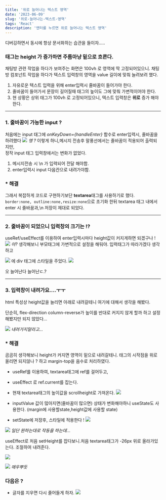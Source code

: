 ```yaml
---
title: '위로 늘어나는 텍스트 영역'
date: '2023-06-09'
slug: '위로-늘어나는-텍스트-영역'
tags: 'React'
description: '엔터를 누르면 위로 늘어나는 텍스트 영역'
---
```


디버깅하면서 동시에 항상 문서화하는 습관을 들이자.....

### 태그는 height 가 증가하면 주름마냥 밑으로 흐른다.

채팅방 관련 작업을 하다가 보여주는 화면은 100vh 로 영역에 딱 고정되어있으니.
채팅방 컴포넌트 작업을 하다가 텍스트 입력창의 영역을 value 길이에 맞춰 늘려보려 했다.

1. 자유로운 텍스트 입력을 위해 enter입력시 줄바꿈이 들어가야 한다.
2. 줄바꿈이 들어가서 문장이 길어질때 태그의 높이도 그에 맞춰 가변적이어야 한다.
3. 현 상황은 상위 태그가 100vh 로 고정되어있으니, 텍스트 입력창은 **위로** 증가 해야한다.

<hr>

### 1. 줄바꿈이 가능한 input ?

처음에는 input 태그에 _onKeyDown={handleEnter}_ 함수로 enter입력시, 줄바꿈을 하려했다
![](https://velog.velcdn.com/images/smurf_/post/ae295953-4c9b-4eaf-9081-8a395f263c94/image.png)
_엥 ?_
이렇게 하니,메시지 전송후 말풍선에서는 줄바꿈이 적용되어 출력되지만,  
정작 input 태그 입력창에서는 변화가 없었다.

1. 메시지전송 시 \n 가 입력되어 전달 해야함.
2. enter입력시 input 다음칸으로 내려가야함.

### \* 해결

그래서 복잡하게 코드로 구현하기보단 **textarea**태그를 사용하기로 했다.
`border:none, outline:none,resize:none`으로 초기화 한뒤
textarea 태그 내에서 enter 시 줄바꿈과,\n 저장이 제대로 되었다.

<hr>

### 2. 줄바꿈이 되었으니 입력창의 크기는 !?

useRef/useEffect를 이용하여 enter입력시마다 height값이 커지게하면 되겠구나 !
![](https://velog.velcdn.com/images/smurf_/post/c17af6f1-087c-4cec-b334-c5b51a3fd06f/image.png)
_아?_
생각해보니 부모태그에 가변적으로 설정을 해둬야. 입력태그가 따라가겠다 생각하고

![](https://velog.velcdn.com/images/smurf_/post/8c75ea37-193b-481b-849d-97b8dbec710f/image.png)
에 div 태그에 스타일을 주었다.
![](https://velog.velcdn.com/images/smurf_/post/c1c562cb-6c3f-4b03-a8d7-b2bac8eecef4/image.png)

오 늘어난다 늘어난ㄷ.?

<hr>

### 3. 입력창이 내려가요....ㅜㅜ

html 특성상 height값을 늘리면 아래로 내려갈테니 여기에 대해서 생각을 해봤다.

단순히, flex-direction column-reverse가 높이를 반대로 커지지 않게 할까 하고 설정해봤지만 되지 않았다...

![](https://velog.velcdn.com/images/smurf_/post/d5432b7c-0db5-4bce-b2a3-00fcd3350f96/image.png)
_내려가지말라고..._

### \* 해결

곰곰히 생각해보니 height가 커지면 영역이 밑으로 내려갈테니. 태그의 시작점을 위로 올리면 되지않나 ?
하고 margin-top을 음수로 처리하였다.

- useRef를 이용하여, textarea태그에 ref를 걸어두고,
- useEffect 로 ref.current를 잡는다.
- 현재 textarea태그의 높이값을 scrollheight로 가져온다.
  ![](https://velog.velcdn.com/images/smurf_/post/83fc99b1-88b9-4969-97cd-a85dbb5fe962/image.png)

- inputValue 값이 많아지면(줄바꿈이 많으면) 상태가 변화해야하니 useState도 사용한다.
  (margin에 사용할state,height값에 사용할 state)

- setState에 저장후, 스타일에 적용한다 !
  ![](https://velog.velcdn.com/images/smurf_/post/497b4d2d-afee-4817-9850-78de46454bf9/image.png)

![](https://velog.velcdn.com/images/smurf_/post/310db2a8-c64f-405a-8c9f-4b39d51fa692/image.png)
_일단 원하는대로 작동을 하는데..._

useEffect로 처음 setHeight를 잡다보니.처음 textarea태그가 -26px 위로 올라가있는다.
조절하여 내려준다.

![](https://velog.velcdn.com/images/smurf_/post/b5de3846-32a3-4c96-abda-dfc362519d15/image.png)

![](https://velog.velcdn.com/images/smurf_/post/828667ac-a4f5-4cc8-812f-193eac56372f/image.png)
_매우뿌듯_

### 다음은 ?

- 글자를 지우면 다시 줄어들게 하자.
  ![](https://velog.velcdn.com/images/smurf_/post/17042a45-df52-46fd-a046-49bf386618d1/image.png)
